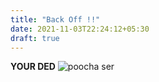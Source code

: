 ```yaml
---
title: "Back Off !!"
date: 2021-11-03T22:24:12+05:30
draft: true
---
```

**YOUR DED**
![poocha ser](https://64.media.tumblr.com/4d7edf5a957e31f4e57aed0a15a27641/tumblr_pnfl91cPu01v65myb_1280.jpg)
